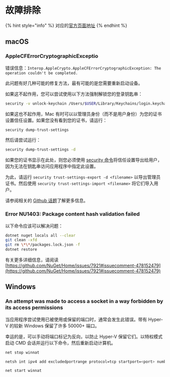 # 故障排除

{% hint style="info" %}
对应的[官方页面地址](https://contributing.bitwarden.com/getting-started/server/troubleshooting)
{% endhint %}

## macOS

### AppleCFErrorCryptographicExceptio <a href="#applecferrorcryptographicexception" id="applecferrorcryptographicexception"></a>

错误信息：`Interop.AppleCrypto.AppleCFErrorCryptographicException: The operation couldn't be completed.`

此问题有好几种可能的修复方法，最有可能的是您需要重新启动设备。

如果这不起作用，您可以尝试使用以下方法强制解锁您的登录钥匙串：

```bash
security -v unlock-keychain /Users/$USER/Library/Keychains/login.keychain
```

如果这也不起作用，Mac 有时可以以管理员身份（而不是用户身份）为您的证书设置信任设置。如果您没有看到您的证书，请运行：

```bash
security dump-trust-settings
```

然后请尝试运行：

```bash
security dump-trust-settings -d
```

如果您的证书显示在此处，则您必须使用 [security 命令](https://ss64.com/osx/security.html)将信任设置导出给用户，因为无法在钥匙串访问应用程序中指定此设置。

为此，请运行 `security trust-settings-export -d <filename>` 以导出管理员证书。然后使用 `security trust-settings-import <filename>` 将它们导入用户。

请参阅相关的 [Github 话题](https://github.com/dotnet/runtime/issues/59703)了解更多信息。

### Error NU1403: Package content hash validation failed <a href="#error-nu1403-package-content-hash-validation-failed" id="error-nu1403-package-content-hash-validation-failed"></a>

以下命令应该可以解决问题：

```bash
dotnet nuget locals all --clear  
git clean -xfd  
git rm \*\*/packages.lock.json -f  
dotnet restore
```

有关更多详细信息，请阅读 [https://github.com/NuGet/Home/issues/7921#issuecomment-478152479](https://github.com/NuGet/Home/issues/7921#issuecomment-478152479)

## Windows

### An attempt was made to access a socket in a way forbidden by its access permissions <a href="#an-attempt-was-made-to-access-a-socket-in-a-way-forbidden-by-its-access-permissions" id="an-attempt-was-made-to-access-a-socket-in-a-way-forbidden-by-its-access-permissions"></a>

当应用程序尝试使用已被使用或保留的端口时，通常会发生此错误。带有 Hyper-V 的较新 Windows 保留了许多 50000+ 端口。

幸运的是，可以手动将端口标记为反向，以防止 Hyper-V 保留它们。以特权模式启动 CMD 会话并运行以下命令，然后重新启动计算机。

```bash
net stop winnat

netsh int ipv4 add excludedportrange protocol=tcp startport=<port> numberofports=1 store=persistent

net start winnat
```

